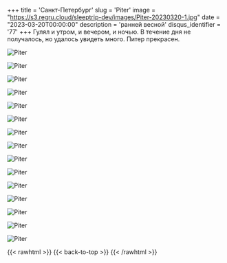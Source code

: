 +++
title = 'Санкт-Петербург'
slug = 'Piter'
image = "https://s3.regru.cloud/sleeptrip-dev/images/Piter-20230320-1.jpg"
date = "2023-03-20T00:00:00"
description = 'ранней весной'
disqus_identifier = '77'
+++
Гулял и утром, и вечером, и ночью. В течение дня не получалось, но удалось увидеть много. Питер прекрасен.

![Piter](https://s3.regru.cloud/sleeptrip-dev/images/Piter-20230320-2.jpg)

![Piter](https://s3.regru.cloud/sleeptrip-dev/images/Piter-20230320-3.jpg)

![Piter](https://s3.regru.cloud/sleeptrip-dev/images/Piter-20230320-4.jpg)

![Piter](https://s3.regru.cloud/sleeptrip-dev/images/Piter-20230320-5.jpg)

![Piter](https://s3.regru.cloud/sleeptrip-dev/images/Piter-20230320-6.jpg)

![Piter](https://s3.regru.cloud/sleeptrip-dev/images/Piter-20230320-7.jpg)

![Piter](https://s3.regru.cloud/sleeptrip-dev/images/Piter-20230320-8.jpg)

![Piter](https://s3.regru.cloud/sleeptrip-dev/images/Piter-20230320-9.jpg)

![Piter](https://s3.regru.cloud/sleeptrip-dev/images/Piter-20230320-10.jpg)

![Piter](https://s3.regru.cloud/sleeptrip-dev/images/Piter-20230320-11.jpg)

![Piter](https://s3.regru.cloud/sleeptrip-dev/images/Piter-20230320-12.jpg)

![Piter](https://s3.regru.cloud/sleeptrip-dev/images/Piter-20230320-13.jpg)

![Piter](https://s3.regru.cloud/sleeptrip-dev/images/Piter-20230320-14.jpg)

![Piter](https://s3.regru.cloud/sleeptrip-dev/images/Piter-20230320-15.jpg)

![Piter](https://s3.regru.cloud/sleeptrip-dev/images/Piter-20230320-16.jpg)

{{< rawhtml >}}
{{< back-to-top >}}
{{< /rawhtml >}}